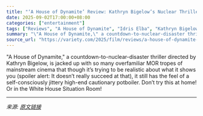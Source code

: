 ```yaml
---
title: "‘A House of Dynamite’ Review: Kathryn Bigelow’s Nuclear Thriller Is a High-Tension Potboiler With Pretensions"
date: 2025-09-02T17:00:00+08:00
categories: ["entertainment"]
tags: ["Reviews", "A House of Dynamite", "Idris Elba", "Kathryn Bigelow", "Venice Film Festival"]
summary: "\"A House of Dynamite,\" a countdown-to-nuclear-disaster thriller directed by Kathryn Bigelow, is jacked up with so many overfamiliar MOR tropes of mainstream cinema that though it’s trying to be realis"
source_url: "https://variety.com/2025/film/reviews/a-house-of-dynamite-review-idris-elba-kathryn-bigelow-1236504169/"
---
```


"A House of Dynamite," a countdown-to-nuclear-disaster thriller directed by Kathryn Bigelow, is jacked up with so many overfamiliar MOR tropes of mainstream cinema that though it’s trying to be realistic about what it shows you (spoiler alert: It doesn’t really succeed at that), it still has the feel of a self-consciously jittery high-end cautionary potboiler. Don’t try this at home! Or in the White House Situation Room!

---

*来源: [原文链接](https://variety.com/2025/film/reviews/a-house-of-dynamite-review-idris-elba-kathryn-bigelow-1236504169/)*

